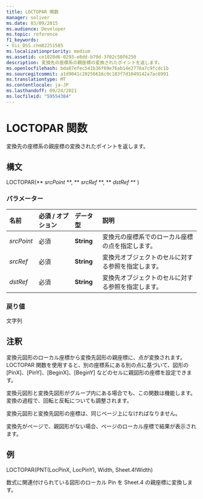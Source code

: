 ```yaml
---
title: LOCTOPAR 関数
manager: soliver
ms.date: 03/09/2015
ms.audience: Developer
ms.topic: reference
f1_keywords:
- Vis_DSS.chm82251585
ms.localizationpriority: medium
ms.assetid: ce1028d6-0293-e8dd-b79d-3f02c50f6250
description: 変換先の座標系の親座標の変換されたポイントを返します。
ms.openlocfilehash: bda87efec541b36f69e76ab14e2778a7c9fcdc1b
ms.sourcegitcommit: a1d9041c20256616c9c183f7d1049142a7ac6991
ms.translationtype: MT
ms.contentlocale: ja-JP
ms.lasthandoff: 09/24/2021
ms.locfileid: "59554384"
---
```

# <a name="loctopar-function"></a>LOCTOPAR 関数

変換先の座標系の親座標の変換されたポイントを返します。
  
## <a name="syntax"></a>構文

LOCTOPAR(** *srcPoint* **, ** *srcRef* **, ** *dstRef* ** ) 
  
### <a name="parameters"></a>パラメーター

|**名前**|**必須 / オプション**|**データ型**|**説明**|
|:-----|:-----|:-----|:-----|
| _srcPoint_ <br/> |必須  <br/> |**String** <br/> | 変換元の座標系でのローカル座標の点を指定します。  <br/> |
| _srcRef_ <br/> |必須  <br/> |**String** <br/> | 変換元オブジェクトのセルに対する参照を指定します。  <br/> |
| _dstRef_ <br/> |必須  <br/> |**String** <br/> | 変換先オブジェクトのセルに対する参照を指定します。  <br/> |
   
### <a name="return-value"></a>戻り値

文字列
  
## <a name="remarks"></a>注釈

変換元図形のローカル座標から変換先図形の親座標に、点が変換されます。LOCTOPAR 関数を使用すると、別の座標系にある別の点に基づいて、図形の [PinX]、[PinY]、[BeginX]、[BeginY] などのセルに親図形の座標を設定できます。 
  
変換元図形と変換先図形がグループ内にある場合でも、この関数は機能します。変換の過程で、回転と反転についても調整されます。 
  
変換元図形と変換先図形の座標は、同じページ上になければなりません。 
  
変換先がページで、親図形がない場合、ページのローカル座標で結果が表示されます。 
  
## <a name="example"></a>例

LOCTOPAR(PNT(LocPinX, LocPinY), Width, Sheet.4!Width) 
  
数式に関連付けられている図形のローカル Pin を Sheet.4 の親座標に変換します。 
  

